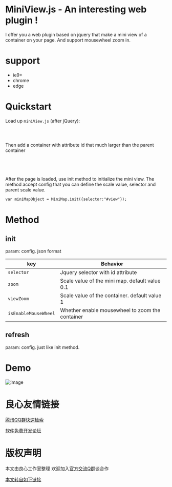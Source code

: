# MiniView.js - An interesting web plugin !

I offer you a web plugin based on jquery that make a mini view of a container on your page. And support mousewheel zoom in.

# support

* ie9+
* chrome
* edge

# Quickstart

Load up `miniView.js` (after jQuery):

```html
  
  
```

Then add a container with attribute id that much larger than the parent container

```html
 
    
 
```

After the page is loaded, use init method to initialize the mini view. The method accept config that you can define the scale value, selector and parent scale value.

```html
var miniMapObject = MiniMap.init({selector:"#view"});
```

# Method

## init

  param: config. json format
  
  key                  | Behavior
-----------------------|-----------------------------------------------------------------
`selector`             | Jquery selector with id attribute
`zoom`                 | Scale value of the mini map. default value 0.1
`viewZoom`             | Scale value of the container. default value 1
`isEnableMouseWheel`   | Whether enable mousewheel to zoom the container

## refresh

  param: config. just like init method.

# Demo

![image](http://imgsrc.baidu.com/forum/w%3D580/sign=af6eaac78cd6277fe912323018391f63/fa77fcedab64034f509ffc7aa4c379310b551d83.jpg)




 # 良心友情链接

[腾讯QQ群快速检索](http://u.720life.cn/s/8cf73f7c)

[软件免费开发论坛](http://u.720life.cn/s/bbb01dc0)

# 版权声明 

本文由良心工作室整理 欢迎加入[官方交流Q群](https://u.720life.cn/s/f2316816)谈合作

[本文转自如下链接](http://u.720life.cn/g/2e71d0f0a5c601172267ba20d3a43c6e916eaeb96d4ee3f1ac6b3788884303ffc64eb2c3d0377016a1657a1fedf60fa0c7ee1ed9e7264985f740d01972359179)